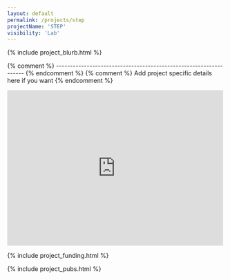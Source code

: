 ```yaml
---
layout: default
permalink: /projects/step
projectName: 'STEP'
visibility: 'Lab'
---
```


{% include project_blurb.html %}

{% comment %} ------------------------------------------------------------------ {% endcomment %} 
{% comment %} Add project specific details here if you want {% endcomment %} 

<iframe src="https://player.vimeo.com/video/164627313?h=882ac3308e" width="500" height="360" frameborder="0" allow="autoplay; fullscreen; picture-in-picture" allowfullscreen></iframe>

{% include project_funding.html %}

{% include project_pubs.html %}
